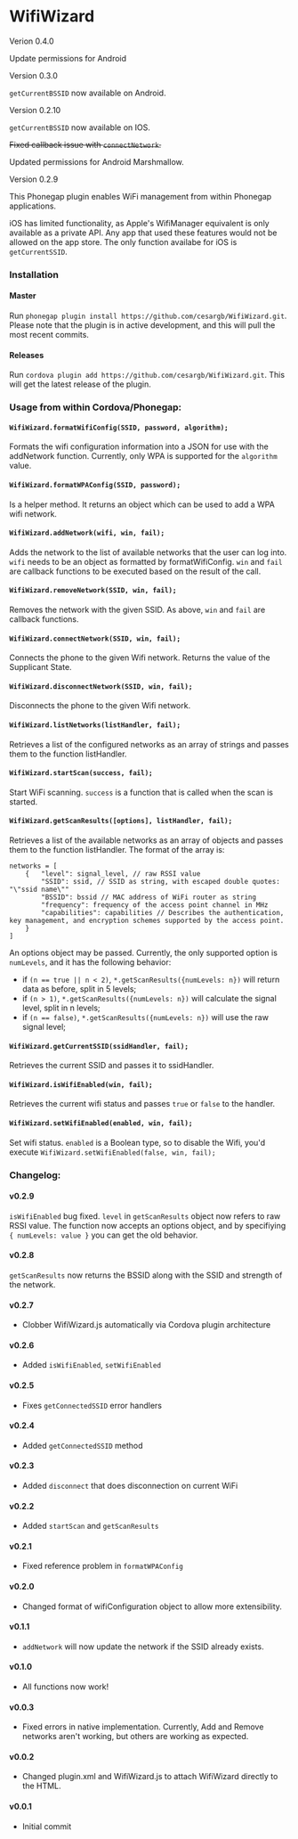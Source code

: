 # WifiWizard

Verion 0.4.0

Update permissions for Android

Version 0.3.0

`getCurrentBSSID` now available on Android.

Version 0.2.10

`getCurrentBSSID` now available on IOS.

~~Fixed callback issue with `connectNetwork`.~~

Updated permissions for Android Marshmallow.

Version 0.2.9

This Phonegap plugin enables WiFi management from within Phonegap applications.

iOS has limited functionality, as Apple's WifiManager equivalent is only available as a private API. Any app that used these features would not be allowed on the app store. The only function availabe for iOS is `getCurrentSSID`.

### Installation

#### Master

Run `phonegap plugin install https://github.com/cesargb/WifiWizard.git`. Please note that the plugin is in active development, and this will pull the most recent commits.

#### Releases

Run `cordova plugin add https://github.com/cesargb/WifiWizard.git`. This will get the latest release of the plugin.

### Usage from within Cordova/Phonegap:

#### `WifiWizard.formatWifiConfig(SSID, password, algorithm);`

Formats the wifi configuration information into a JSON for use with the addNetwork function. Currently, only WPA is supported for the `algorithm` value.

#### `WifiWizard.formatWPAConfig(SSID, password);`

Is a helper method. It returns an object which can be used to add a WPA wifi network.

#### `WifiWizard.addNetwork(wifi, win, fail);`

Adds the network to the list of available networks that the user can log into. `wifi` needs to be an object as formatted by formatWifiConfig. `win` and `fail` are callback functions to be executed based on the result of the call.

#### `WifiWizard.removeNetwork(SSID, win, fail);`

Removes the network with the given SSID. As above, `win` and `fail` are callback functions.

#### `WifiWizard.connectNetwork(SSID, win, fail);`

Connects the phone to the given Wifi network. Returns the value of the Supplicant State.

#### `WifiWizard.disconnectNetwork(SSID, win, fail);`

Disconnects the phone to the given Wifi network.

#### `WifiWizard.listNetworks(listHandler, fail);`

Retrieves a list of the configured networks as an array of strings and passes them to the function listHandler.

#### `WifiWizard.startScan(success, fail);`

Start WiFi scanning. `success` is a function that is called when the scan is started.

#### `WifiWizard.getScanResults([options], listHandler, fail);`

Retrieves a list of the available networks as an array of objects and passes them to the function listHandler. The format of the array is:

    networks = [
        {   "level": signal_level, // raw RSSI value
            "SSID": ssid, // SSID as string, with escaped double quotes: "\"ssid name\""
            "BSSID": bssid // MAC address of WiFi router as string
            "frequency": frequency of the access point channel in MHz
            "capabilities": capabilities // Describes the authentication, key management, and encryption schemes supported by the access point.
        }
    ]

An options object may be passed. Currently, the only supported option is `numLevels`, and it has the following behavior:

- if `(n == true || n < 2)`, `*.getScanResults({numLevels: n})` will return data as before, split in 5 levels;
- if `(n > 1)`, `*.getScanResults({numLevels: n})` will calculate the signal level, split in n levels;
- if `(n == false)`, `*.getScanResults({numLevels: n})` will use the raw signal level;

#### `WifiWizard.getCurrentSSID(ssidHandler, fail);`

Retrieves the current SSID and passes it to ssidHandler.

#### `WifiWizard.isWifiEnabled(win, fail);`

Retrieves the current wifi status and passes `true` or `false` to the handler.

#### `WifiWizard.setWifiEnabled(enabled, win, fail);`

Set wifi status. `enabled` is a Boolean type, so to disable the Wifi, you'd execute `WifiWizard.setWifiEnabled(false, win, fail);`

### Changelog:

#### v0.2.9

`isWifiEnabled` bug fixed. `level` in `getScanResults` object now refers to raw RSSI value. The function now accepts an options object, and by specifiying `{ numLevels: value }` you can get the old behavior.

#### v0.2.8

`getScanResults` now returns the BSSID along with the SSID and strength of the network.

#### v0.2.7

- Clobber WifiWizard.js automatically via Cordova plugin architecture

#### v0.2.6

- Added `isWifiEnabled`, `setWifiEnabled`

#### v0.2.5

- Fixes `getConnectedSSID` error handlers

#### v0.2.4

- Added `getConnectedSSID` method

#### v0.2.3

- Added `disconnect` that does disconnection on current WiFi

#### v0.2.2

- Added `startScan` and `getScanResults`

#### v0.2.1

- Fixed reference problem in `formatWPAConfig`

#### v0.2.0

- Changed format of wifiConfiguration object to allow more extensibility.

#### v0.1.1

- `addNetwork` will now update the network if the SSID already exists.

#### v0.1.0

- All functions now work!

#### v0.0.3

- Fixed errors in native implementation. Currently, Add and Remove networks aren't working, but others are working as expected.

#### v0.0.2

- Changed plugin.xml and WifiWizard.js to attach WifiWizard directly to the HTML.

#### v0.0.1

- Initial commit
